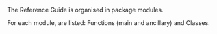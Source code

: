 The Reference Guide is organised in package modules.

For each module, are listed: Functions (main and ancillary) and Classes.